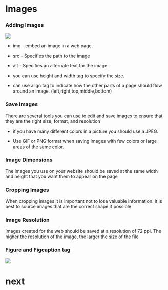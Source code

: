 # Images
### Adding Images
<img src = 'http://www.easytolearning.com/webroot/ck_files/files/html-image-tag.png'>

* img - embed an image in a web page.
* src - Specifies the path to the image
* alt - Specifies an alternate text for the image

* you can use height and width tag to specify the size.
* can use align tag to indicate how the other parts of a page should flow around an image. (left,right,top,middle,bottom)

### Save Images
There are several tools you can use to edit and save images to ensure that they are the right size, format, and resolution

* if you have many different colors in a picture you should use a JPEG. 

* Use GIF or PNG format when saving images with few colors or large areas of the same color.

### Image Dimensions
The images you use on your website should be saved at the same width and height that you want them to appear on the page

### Cropping Images
When cropping images it is important not to lose valuable information. It is best to source images that are the correct shape if possible

### Image Resolution
Images created for the web should be saved at a resolution of 72 ppi. The higher the resolution of the image, the larger the size of the file

### Figure and Figcaption tag
<img src='https://imgs.developpaper.com/imgs/2018910155408879.png'>



# next